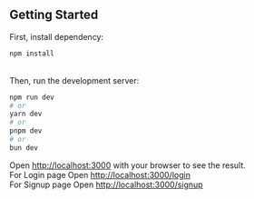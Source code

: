 ## Getting Started
First, install dependency:
```bash
npm install
```
<br />
Then, run the development server:

```bash
npm run dev
# or
yarn dev
# or
pnpm dev
# or
bun dev
```

Open [http://localhost:3000](http://localhost:3000) with your browser to see the result. <br />
For Login page Open [http://localhost:3000/login](http://localhost:3000/login) <br />
For Signup page Open [http://localhost:3000/signup](http://localhost:3000/signup) <br />
